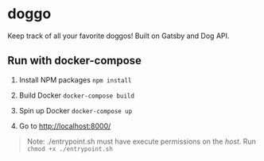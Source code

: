 # doggo
Keep track of all your favorite doggos! Built on Gatsby and Dog API.


## Run with docker-compose
1. Install NPM packages
```npm install```

2. Build Docker
```docker-compose build```

3. Spin up Docker
```docker-compose up```

4. Go to [http://localhost:8000/](http://localhost:8000/)

> Note: ./entrypoint.sh must have execute permissions on the *host*.
> Run `chmod +x ./entrypoint.sh`
